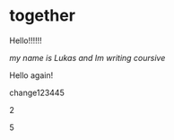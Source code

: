 # together

Hello!!!!!!



*my name is Lukas and Im writing coursive*

Hello again!


change123445


2

5
